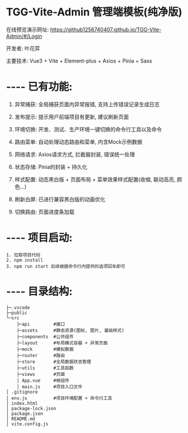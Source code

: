 # TGG-Vite-Admin 管理端模板(纯净版)
在线预览演示网址: https://github1256740407.github.io/TGG-Vite-Admin/#/Login

开发者: 叶花弈

主要技术: Vue3 + Vite + Element-plus + Axios + Pinia + Sass
# ---- 已有功能:
1. 异常捕获: 全局捕获页面内异常报错, 支持上传错误记录生成日志
2. 发布提示: 提示用户前端项目有更新, 建议刷新页面
3. 环境切换: 开发、测试、生产环境一键切换的命令行工具以及命令

4. 路由菜单: 自动处理动态路由和菜单, 内含Mock示例数据
5. 网络请求: Axios请求方式, 拦截器封装, 错误统一处理
6. 状态存储: Pinia的封装 + 持久化

7. 样式配置: 动态黑白版 + 页面布局 + 菜单效果样式配置(收缩, 联动高亮, 颜色...)
8. 刷新白屏: 已进行兼容黑白版的动画优化
9. 切换路由: 页面进度条加载
# ---- 项目启动:
```
1. 拉取项目代码
2. npm install
3. npm run start 后续根据命令行内提供的选项回车即可
```
# ---- 目录结构:
```
├─.vscode
├─public
└─src
    ├─api         #接口
    ├─assets      #静态资源(图标, 图片, 基础样式)
    ├─components  #公共组件
    ├─layout      #布局模式容器 + 异常页面
    ├─mock        #模拟数据
    ├─router      #路由
    ├─store       #全局数据状态管理
    ├─utils       #工具函数
    ├─views       #页面
    │ App.vue     #根组件
    │ main.js     #项目入口文件
│ .gitignore
│ env.js          #项目环境配置 + 命令行工具
│ index.html
│ package-lock.json
│ package.json
│ README.md
│ vite.config.js
```